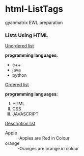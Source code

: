 # html-ListTags
gyanmatrix EWL preparation
<!DOCTYPE html>
<html>
  <head>
    <h3>Lists Using HTML</h3>
  </head>
  <body>
    <p><u>Unordered list</u></p>
    <p><b>programming languages:</b></p>
    <ul>
      <li>c++</li>
      <li>java</li>
      <li>python</li>
    </ul>
    <p><u>Ordered list</u></p>
    <p><b>programming languages:</b></p>
   	<ol type="I">
      <li>HTML</li>
      <li>CSS</li>
      <li>JAVASCRIPT</li>
    </ol>
    <p><u>Description list</u></p>
    <dl>
      <dt>Apple<dt>
        <dd>-Apples are Red in Colour</dd>
      <dt>orange<dt>
        <dd>-Oranges are orange in colour</dd>
     </dl>
  </body>
</html>
